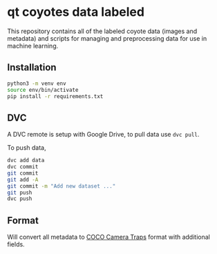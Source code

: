 # qt coyotes data labeled

This repository contains all of the labeled coyote data (images and metadata)
and scripts for managing and preprocessing data for use in machine learning.

## Installation

```bash
python3 -m venv env
source env/bin/activate
pip install -r requirements.txt
```

## DVC

A DVC remote is setup with Google Drive, to pull data use `dvc pull`.

To push data,

```bash
dvc add data
dvc commit
git commit
git add -A
git commit -m "Add new dataset ..."
git push
dvc push
```

## Format

Will convert all metadata to
[COCO Camera Traps](https://github.com/microsoft/CameraTraps/tree/main/data_management)
format with additional fields.
